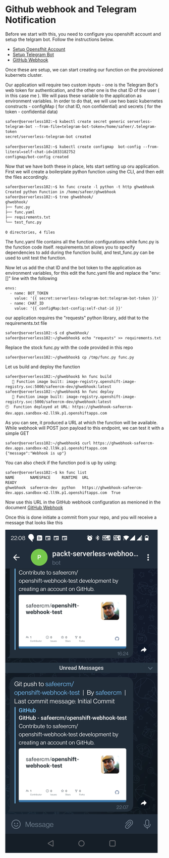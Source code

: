 # Github webhook and Telegram Notification

Before we start with this, you need to configure you openshift account and setup the telgram bot.  Follow the instructions below.

* [Setup Opensfhit Account](OPENSHIFT.md)
* [Setup Telegram Bot](TELEGRAM.md)
* [GitHub Webhook](GITHUB_WEBHOOK.md)

Once these are setup, we can start creating our function on the provisioned kubernets cluster.  

Our application will require two custom inputs - one is the Telegram Bot's web token for authentication, and the other one is the chat ID of the user ( in this case me ).  We will pass these variable to the application as environment variables.  In order to do that, we will use two basic kubernetes constructs - configMap ( for chat ID, non confidential) and secrets ( for the token - confidential data)

```
safeer@serverless102:~$ kubectl create secret generic serverless-telegram-bot --from-file=telegram-bot-token=/home/safeer/.telegram-token
secret/serverless-telegram-bot created

safeer@serverless102:~$ kubectl create configmap  bot-config --from-literal=self-chat-id=1033182752
configmap/bot-config created

```

Now that we have both these in place, lets start setting up oru application. First we will create a boilerplate python function using the CLI, and then edit the files accordingly.

```
safeer@serverless102:~$ kn func create -l python -t http ghwebhook
Created python Function in /home/safeer/ghwebhook
safeer@serverless102:~$ tree ghwebhook/
ghwebhook/
├── func.py
├── func.yaml
├── requirements.txt
└── test_func.py

0 directories, 4 files
```

The func.yaml file contains all the function configurations while func.py is the function code itself.  requirements.txt allows you to specify dependencies to add during the function build, and test_func.py can be used to unit test the function.

Now let us add the chat ID and the bot token to the application as environment variables, for this edit the func.yaml file and replace the "env: []" line with the following

```
envs:
  - name: BOT_TOKEN
    value: '{{ secret:serverless-telegram-bot:telegram-bot-token }}'
  - name: CHAT_ID
    value: '{{ configMap:bot-config:self-chat-id }}'
```

our application requires the "requests" python library, add that to the requirements.txt file

```
safeer@serverless102:~$ cd ghwebhook/
safeer@serverless102:~/ghwebhook$ echo "requests" >> requirements.txt
```

Replace the stock func.py with the code provided in this repo

```
safeer@serverless102:~/ghwebhook$ cp /tmp/func.py func.py
```

Let us build and deploy the function

```
safeer@serverless102:~/ghwebhook$ kn func build
   🙌 Function image built: image-registry.openshift-image-registry.svc:5000/safeercm-dev/ghwebhook:latest
safeer@serverless102:~/ghwebhook$ kn func deploy
   🙌 Function image built: image-registry.openshift-image-registry.svc:5000/safeercm-dev/ghwebhook:latest
🕙  Function deployed at URL: https://ghwebhook-safeercm-dev.apps.sandbox-m2.ll9k.p1.openshiftapps.com
```

As you can see, it produced a URL at which the function will be available.  While webhook will POST json payload to this endpoint, we can test it with a simple GET

```
safeer@serverless102:~/ghwebhook$ curl https://ghwebhook-safeercm-dev.apps.sandbox-m2.ll9k.p1.openshiftapps.com
{"message":"Webhook is up"}
```

You can also check if the function pod is up by using:

```
safeer@serverless102:~$ kn func list
NAME       NAMESPACE     RUNTIME  URL                                                                       READY
ghwebhook  safeercm-dev  python   https://ghwebhook-safeercm-dev.apps.sandbox-m2.ll9k.p1.openshiftapps.com  True
```

Now use this URL in the GitHub webhook configuration as menioned in the document [GitHub Webhook](GITHUB_WEBHOOK.md)

Once this is done initiate a commit from your repo, and you will receive a message that looks like this

![Telegram message from webhook](images/openshift-telegram.jpg)